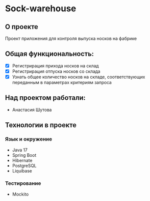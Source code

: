 # Sock-warehouse

## О проекте

 Проект приложения для контроля выпуска носков на фабрике

## Общая функциональность:
- [x] Регистрирация прихода носков на склад
- [x] Регистрирация отпуска носков со склада
- [x] Узнать общее количество носков на складе, соответствующих переданным в параметрах критериям запроса

## Над проектом работали: 
-  Анастасия Шутова

## Технологии в проекте
### Язык и окружение 
- Java 17
- Spring Boot
- Hibernate
- PostgreSQL
- Liquibase

### Тестирование 
- Mockito
